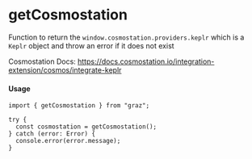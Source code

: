 # getCosmostation

Function to return the `window.cosmostation.providers.keplr` which is a `Keplr` object and throw an error if it does not exist

Cosmostation Docs: https://docs.cosmostation.io/integration-extension/cosmos/integrate-keplr

#### Usage

```tsx
import { getCosmostation } from "graz";

try {
  const cosmostation = getCosmostation();
} catch (error: Error) {
  console.error(error.message);
}
```

